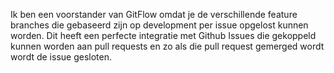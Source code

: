 Ik ben een voorstander van GitFlow omdat je de verschillende feature branches die gebaseerd zijn op development per issue opgelost kunnen worden. Dit heeft een perfecte integratie met Github Issues die gekoppeld kunnen worden aan pull requests en zo als die pull request gemerged wordt wordt de issue gesloten. 